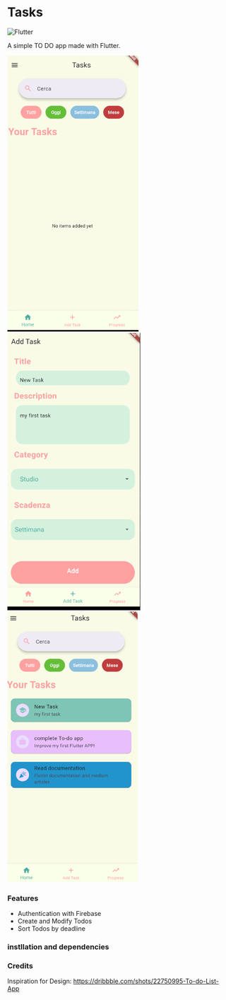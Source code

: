 # Tasks

![Flutter](https://img.shields.io/badge/Flutter-%2302569B.svg?style=for-the-badge&logo=Flutter&logoColor=white)


A simple TO DO app made with Flutter. 

![im1](https://github.com/An4i3s/Tasks/blob/main/images/screenshots/Immagine%202024-06-17%20144547.png)
![img2](https://github.com/An4i3s/Tasks/blob/main/images/screenshots/Immagine%202024-06-17%20144703.png)
![img3](https://github.com/An4i3s/Tasks/blob/main/images/screenshots/Immagine%202024-06-17%20144829.png)




### Features

 - Authentication with Firebase
 - Create and Modify Todos
 - Sort Todos by deadline

### instllation and dependencies



### Credits

Inspiration for Design: 
https://dribbble.com/shots/22750995-To-do-List-App

